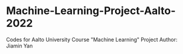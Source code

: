 # Machine-Learning-Project-Aalto-2022
Codes for Aalto University Course "Machine Learning" Project
Author: Jiamin Yan
